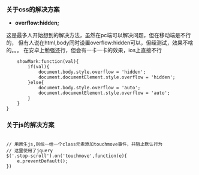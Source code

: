 ### 关于css的解决方案

- **overflow:hidden;**  

这是最多人开始想到的解决方法，虽然在pc端可以解决问题，但在移动端是不行的，
但有人说在html,body同时设置overflow:hidden可以，但经测试，效果不啥的。。。
在安卓上勉强还行，但会有一卡一卡的效果，ios上直接不行



```   watch:{
    showMark:function(val){
        if(val){
            document.body.style.overflow = 'hidden';
            document.documentElement.style.overflow = 'hidden';
        }else{
            document.body.style.overflow = 'auto';
            document.documentElement.style.overflow = 'auto';
        }
    }
}
```


### 关于js的解决方案


```  vue下，直接加一个@touchmove.prevent

// 用原生js,则统一给一个class元素添加touchmove事件，并阻止默认行为
// 这里使用了jquery
$('.stop-scroll').on('touchmove',function(e){
    e.preventDefault();
})

```

